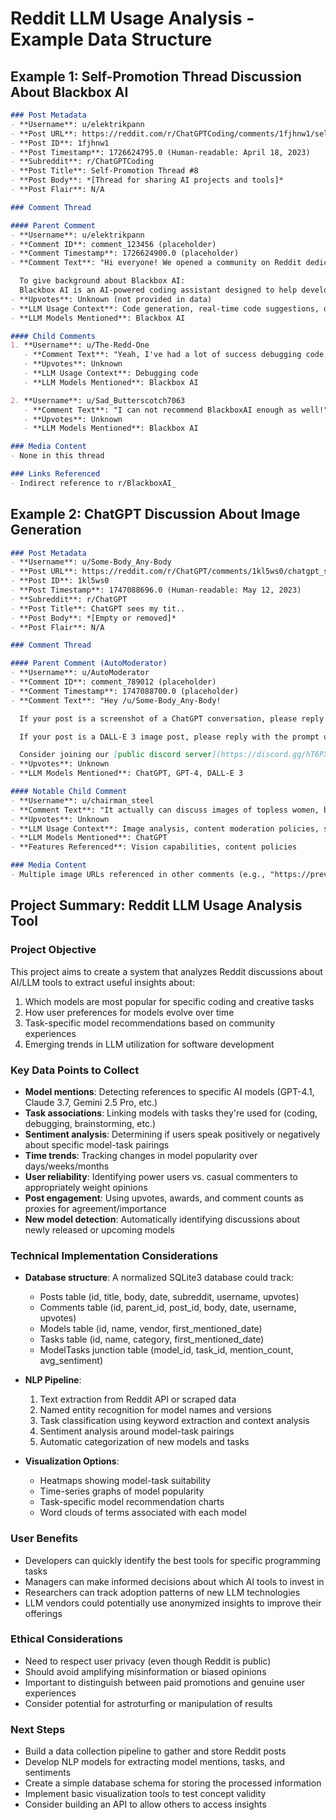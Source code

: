 # Reddit LLM Usage Analysis - Example Data Structure

## Example 1: Self-Promotion Thread Discussion About Blackbox AI

```markdown
### Post Metadata
- **Username**: u/elektrikpann
- **Post URL**: https://reddit.com/r/ChatGPTCoding/comments/1fjhnw1/selfpromotion_thread_8/
- **Post ID**: 1fjhnw1
- **Post Timestamp**: 1726624795.0 (Human-readable: April 18, 2023)
- **Subreddit**: r/ChatGPTCoding
- **Post Title**: Self-Promotion Thread #8
- **Post Body**: *[Thread for sharing AI projects and tools]*
- **Post Flair**: N/A

### Comment Thread

#### Parent Comment
- **Username**: u/elektrikpann
- **Comment ID**: comment_123456 (placeholder)
- **Comment Timestamp**: 1726624900.0 (placeholder)
- **Comment Text**: "Hi everyone! We opened a community on Reddit dedicated to r/BlackboxAI_ . Be sure to check it out! It's a great place for discussions and sharing insights about Blackbox. We look forward to seeing you there!

  To give background about Blackbox AI:   
  Blackbox AI is an AI-powered coding assistant designed to help developers by providing real-time code suggestions, code generation, and debugging support. It integrates with various coding environments, including web and mobile applications, browser extensions, and IDEs like Visual Studio Code. By using natural language processing, it allows developers to describe their coding needs in plain English and receive accurate code snippets."
- **Upvotes**: Unknown (not provided in data)
- **LLM Usage Context**: Code generation, real-time code suggestions, debugging support
- **LLM Models Mentioned**: Blackbox AI

#### Child Comments
1. **Username**: u/The-Redd-One
   - **Comment Text**: "Yeah, I've had a lot of success debugging code with with Blackbox AI as well."
   - **Upvotes**: Unknown
   - **LLM Usage Context**: Debugging code
   - **LLM Models Mentioned**: Blackbox AI

2. **Username**: u/Sad_Butterscotch7063
   - **Comment Text**: "I can not recommend BlackboxAI enough as well!"
   - **Upvotes**: Unknown
   - **LLM Models Mentioned**: Blackbox AI

### Media Content
- None in this thread

### Links Referenced
- Indirect reference to r/BlackboxAI_
```

## Example 2: ChatGPT Discussion About Image Generation

```markdown
### Post Metadata
- **Username**: u/Some-Body_Any-Body
- **Post URL**: https://reddit.com/r/ChatGPT/comments/1kl5ws0/chatgpt_sees_my_tit/
- **Post ID**: 1kl5ws0
- **Post Timestamp**: 1747088696.0 (Human-readable: May 12, 2023)
- **Subreddit**: r/ChatGPT
- **Post Title**: ChatGPT sees my tit..
- **Post Body**: *[Empty or removed]*
- **Post Flair**: N/A

### Comment Thread

#### Parent Comment (AutoModerator)
- **Username**: u/AutoModerator
- **Comment ID**: comment_789012 (placeholder)
- **Comment Timestamp**: 1747088700.0 (placeholder)
- **Comment Text**: "Hey /u/Some-Body_Any-Body!

  If your post is a screenshot of a ChatGPT conversation, please reply to this message with the [conversation link](https://help.openai.com/en/articles/7925741-chatgpt-shared-links-faq) or prompt.

  If your post is a DALL-E 3 image post, please reply with the prompt used to make this image.

  Consider joining our [public discord server](https://discord.gg/hT6PXe8gdZ)! We have free bots with GPT-4 (with vision), image generators, and more!"
- **Upvotes**: Unknown
- **LLM Models Mentioned**: ChatGPT, GPT-4, DALL-E 3

#### Notable Child Comment
- **Username**: u/chairman_steel
- **Comment Text**: "It actually can discuss images of topless women, but it draws the line at genitals. I was surprised at how prudish it was, I did a test pulling images from nsfw subreddits to see how it would analyze artistic nudity vs eroticism vs pornography, and it panicked as soon as labia were visible. It had the same issue with a penis so it doesn't appear to be subconscious sexism or anything, just a hard limit on that region of the human body. I didn't try medical diagrams or other medicalized or abstract representations other than a fairly tame hentai image with full frontal nudity. I've had it refuse to generate images like that of even animal reproductive systems before, so I think they're just putting a big censored bar over the entire region of sex rather than risk a 60 Minutes story about a kid being scarred for life by ChatGPT showing him a duck penis or whatever. I do hope they add some kind of age verification system that would allow users to loosen the restrictions a bit. My erotic Sonic the Hedgehog fanfic isn't going to write itself :("
- **Upvotes**: Unknown
- **LLM Usage Context**: Image analysis, content moderation policies, safety filters
- **LLM Models Mentioned**: ChatGPT
- **Features Referenced**: Vision capabilities, content policies

### Media Content
- Multiple image URLs referenced in other comments (e.g., "https://preview.redd.it/zqncphrtkf0f1.jpeg?width=1290&format=pjpg&auto=webp&s=aa04814eb49caf6e17ead0ed188fd8a47b7f3486")
```

## Project Summary: Reddit LLM Usage Analysis Tool

### Project Objective
This project aims to create a system that analyzes Reddit discussions about AI/LLM tools to extract useful insights about:
1. Which models are most popular for specific coding and creative tasks
2. How user preferences for models evolve over time
3. Task-specific model recommendations based on community experiences
4. Emerging trends in LLM utilization for software development

### Key Data Points to Collect
- **Model mentions**: Detecting references to specific AI models (GPT-4.1, Claude 3.7, Gemini 2.5 Pro, etc.)
- **Task associations**: Linking models with tasks they're used for (coding, debugging, brainstorming, etc.)
- **Sentiment analysis**: Determining if users speak positively or negatively about specific model-task pairings
- **Time trends**: Tracking changes in model popularity over days/weeks/months
- **User reliability**: Identifying power users vs. casual commenters to appropriately weight opinions
- **Post engagement**: Using upvotes, awards, and comment counts as proxies for agreement/importance
- **New model detection**: Automatically identifying discussions about newly released or upcoming models

### Technical Implementation Considerations
- **Database structure**: A normalized SQLite3 database could track:
  - Posts table (id, title, body, date, subreddit, username, upvotes)
  - Comments table (id, parent_id, post_id, body, date, username, upvotes)
  - Models table (id, name, vendor, first_mentioned_date)
  - Tasks table (id, name, category, first_mentioned_date)
  - ModelTasks junction table (model_id, task_id, mention_count, avg_sentiment)

- **NLP Pipeline**:
  1. Text extraction from Reddit API or scraped data
  2. Named entity recognition for model names and versions
  3. Task classification using keyword extraction and context analysis
  4. Sentiment analysis around model-task pairings
  5. Automatic categorization of new models and tasks

- **Visualization Options**:
  - Heatmaps showing model-task suitability
  - Time-series graphs of model popularity
  - Task-specific model recommendation charts
  - Word clouds of terms associated with each model

### User Benefits
- Developers can quickly identify the best tools for specific programming tasks
- Managers can make informed decisions about which AI tools to invest in
- Researchers can track adoption patterns of new LLM technologies
- LLM vendors could potentially use anonymized insights to improve their offerings

### Ethical Considerations
- Need to respect user privacy (even though Reddit is public)
- Should avoid amplifying misinformation or biased opinions
- Important to distinguish between paid promotions and genuine user experiences
- Consider potential for astroturfing or manipulation of results

### Next Steps
- Build a data collection pipeline to gather and store Reddit posts
- Develop NLP models for extracting model mentions, tasks, and sentiments
- Create a simple database schema for storing the processed information
- Implement basic visualization tools to test concept validity
- Consider building an API to allow others to access insights
